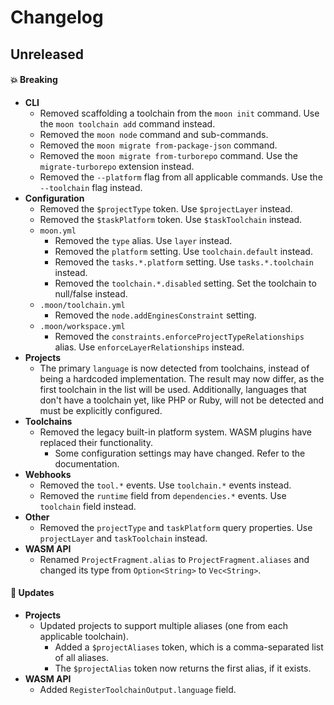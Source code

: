 # Changelog

## Unreleased

#### 💥 Breaking

- **CLI**
  - Removed scaffolding a toolchain from the `moon init` command. Use the `moon toolchain add`
    command instead.
  - Removed the `moon node` command and sub-commands.
  - Removed the `moon migrate from-package-json` command.
  - Removed the `moon migrate from-turborepo` command. Use the `migrate-turborepo` extension
    instead.
  - Removed the `--platform` flag from all applicable commands. Use the `--toolchain` flag instead.
- **Configuration**
  - Removed the `$projectType` token. Use `$projectLayer` instead.
  - Removed the `$taskPlatform` token. Use `$taskToolchain` instead.
  - `moon.yml`
    - Removed the `type` alias. Use `layer` instead.
    - Removed the `platform` setting. Use `toolchain.default` instead.
    - Removed the `tasks.*.platform` setting. Use `tasks.*.toolchain` instead.
    - Removed the `toolchain.*.disabled` setting. Set the toolchain to null/false instead.
  - `.moon/toolchain.yml`
    - Removed the `node.addEnginesConstraint` setting.
  - `.moon/workspace.yml`
    - Removed the `constraints.enforceProjectTypeRelationships` alias. Use
      `enforceLayerRelationships` instead.
- **Projects**
  - The primary `language` is now detected from toolchains, instead of being a hardcoded
    implementation. The result may now differ, as the first toolchain in the list will be used.
    Additionally, languages that don't have a toolchain yet, like PHP or Ruby, will not be detected
    and must be explicitly configured.
- **Toolchains**
  - Removed the legacy built-in platform system. WASM plugins have replaced their functionality.
    - Some configuration settings may have changed. Refer to the documentation.
- **Webhooks**
  - Removed the `tool.*` events. Use `toolchain.*` events instead.
  - Removed the `runtime` field from `dependencies.*` events. Use `toolchain` field instead.
- **Other**
  - Removed the `projectType` and `taskPlatform` query properties. Use `projectLayer` and
    `taskToolchain` instead.
- **WASM API**
  - Renamed `ProjectFragment.alias` to `ProjectFragment.aliases` and changed its type from
    `Option<String>` to `Vec<String>`.

#### 🚀 Updates

- **Projects**
  - Updated projects to support multiple aliases (one from each applicable toolchain).
    - Added a `$projectAliases` token, which is a comma-separated list of all aliases.
    - The `$projectAlias` token now returns the first alias, if it exists.
- **WASM API**
  - Added `RegisterToolchainOutput.language` field.
